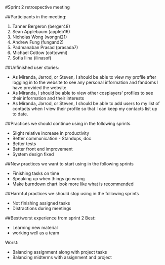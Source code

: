 #Sprint 2 retrospective meeting

##Participants in the meeting:
1. Tanner Bergeron (berger48)
2. Sean Applebaum (appleb16)
3. Nicholas Wong (wongni21)
4. Andrew Fung (fungand2)
5. Padmanaban Prasad (prasada7)
6. Michael Cottow (cottowmi)
7. Sofia Ilina (ilinasof)

##Unfinished user stories:
- As Miranda, Jarrod, or Steven, I should be able to view my profile after logging in 
to the website to see any personal information and fandoms I have provided the website.
- As Miranda, I should be able to view other cosplayers' profiles to see their information and their interests
- As Miranda, Jarrod, or Steven, I should be able to add users to my list of contacts when I view their 
profile so that I can keep my contacts list up to date.

##Practices we should continue using in the following sprints
- Slight relative increase in productivity
- Better communication - Standups, doc
- Better tests
- Better front end improvement
- System design fixed

##New practices we want to start using in the following sprints
- Finishing tasks on time
- Speaking up when things go wrong
- Make burndown chart look more like what is recommended 

##Harmful practices we should stop using in the following sprints
- Not finishing assigned tasks
- Distractions during meetings

##Best/worst experience from sprint 2
Best: 
* Learning new material
* working well as a team

Worst:
* Balancing assignment along with project tasks
* Balancing midterms with assignment and project
